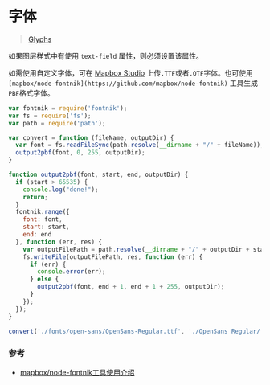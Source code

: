 # 字体
> [Glyphs](https://maplibre.org/maplibre-gl-js-docs/style-spec/glyphs/)

如果图层样式中有使用 `text-field` 属性，则必须设置该属性。

如需使用自定义字体，可在 [Mapbox Studio](https://studio.mapbox.com/) 上传`.TTF`或者`.OTF`字体。也可使用`[mapbox/node-fontnik](https://github.com/mapbox/node-fontnik)` 工具生成`PBF`格式字体。

``` js
var fontnik = require('fontnik');
var fs = require('fs');
var path = require('path');

var convert = function (fileName, outputDir) {
  var font = fs.readFileSync(path.resolve(__dirname + "/" + fileName));
  output2pbf(font, 0, 255, outputDir);
}

function output2pbf(font, start, end, outputDir) {
  if (start > 65535) {
    console.log("done!");
    return;
  }
  fontnik.range({
    font: font,
    start: start,
    end: end
  }, function (err, res) {
    var outputFilePath = path.resolve(__dirname + "/" + outputDir + start + "-" + end + ".pbf");
    fs.writeFile(outputFilePath, res, function (err) {
      if (err) {
        console.error(err);
      } else {
        output2pbf(font, end + 1, end + 1 + 255, outputDir);
      }
    });
  });
}

convert('./fonts/open-sans/OpenSans-Regular.ttf', './OpenSans Regular/');
```

### 参考
- [mapbox/node-fontnik工具使用介绍](https://www.jianshu.com/p/23634e54487e)